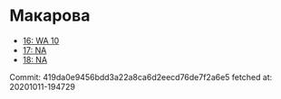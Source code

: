 # Макарова
- [16: WA 10](16.md)
- [17: NA](17.md)
- [18: NA](18.md)

Commit: 419da0e9456bdd3a22a8ca6d2eecd76de7f2a6e5
 fetched at: 20201011-194729
